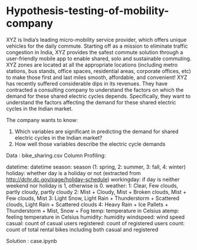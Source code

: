 # Hypothesis-testing-of-mobility-company
XYZ is India’s leading micro-mobility service provider, which offers unique vehicles for the daily commute. Starting off as a mission to eliminate traffic congestion in India, XYZ provides the safest commute solution through a user-friendly mobile app to enable shared, solo and sustainable commuting.
XYZ zones are located at all the appropriate locations (including metro stations, bus stands, office spaces, residential areas, corporate offices, etc) to make those first and last miles smooth, affordable, and convenient!
XYZ has recently suffered considerable dips in its revenues. They have contracted a consulting company to understand the factors on which the demand for these shared electric cycles depends. Specifically, they want to understand the factors affecting the demand for these shared electric cycles in the Indian market.

The company wants to know:

1. Which variables are significant in predicting the demand for shared electric cycles in the Indian market?
2. How well those variables describe the electric cycle demands


Data : bike_sharing.csv
Column Profiling:

datetime: datetime
season: season (1: spring, 2: summer, 3: fall, 4: winter)
holiday: whether day is a holiday or not (extracted from http://dchr.dc.gov/page/holiday-schedule)
workingday: if day is neither weekend nor holiday is 1, otherwise is 0.
weather:
1: Clear, Few clouds, partly cloudy, partly cloudy
2: Mist + Cloudy, Mist + Broken clouds, Mist + Few clouds, Mist
3: Light Snow, Light Rain + Thunderstorm + Scattered clouds, Light Rain + Scattered clouds
4: Heavy Rain + Ice Pallets + Thunderstorm + Mist, Snow + Fog
temp: temperature in Celsius
atemp: feeling temperature in Celsius
humidity: humidity
windspeed: wind speed
casual: count of casual users
registered: count of registered users
count: count of total rental bikes including both casual and registered


Solution : case.ipynb
